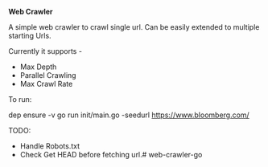 **Web Crawler**

A simple web crawler to crawl single url. Can be easily extended to multiple starting Urls.

Currently it supports - 
* Max Depth
* Parallel Crawling
* Max Crawl Rate

To run:

dep ensure -v
go run init/main.go -seedurl https://www.bloomberg.com/

TODO:

* Handle Robots.txt
* Check Get HEAD before fetching url.# web-crawler-go

